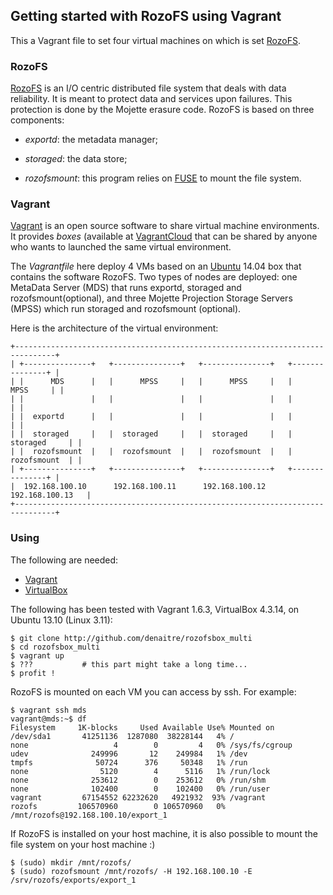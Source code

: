 ## Getting started with RozoFS using Vagrant

This a Vagrant file to set four virtual machines on which is set
[RozoFS](http://www.rozofs.org).

### RozoFS

[RozoFS](http://www.rozofs.org) is an I/O centric distributed file system
that deals with data reliability. It is meant to protect data and services
upon failures. This protection is done by the Mojette erasure code. RozoFS is
based on three components:

* *exportd*: the metadata manager;

* *storaged*: the data store;

* *rozofsmount*: this program relies on [FUSE](fuse.sourceforge.net/) to mount
the file system.

### Vagrant

[Vagrant](http://www.vagrantup.com/) is an open source software to share
virtual machine environments. It provides *boxes* (available at
[VagrantCloud](https://vagrantcloud.com/) that can be shared by anyone who
wants to launched the same virtual environment.

The *Vagrantfile* here deploy 4 VMs based on an
[Ubuntu](http://www.ubuntu.com/) 14.04 box that contains the software RozoFS.
Two types of nodes are deployed: one MetaData Server (MDS) that runs exportd,
storaged and rozofsmount(optional), and three Mojette Projection Storage
Servers (MPSS) which run storaged and rozofsmount (optional).

Here is the architecture of the virtual environment:

```
+-------------------------------------------------------------------------------+
| +---------------+   +---------------+   +---------------+   +---------------+ |
| |      MDS      |   |      MPSS     |   |      MPSS     |   |      MPSS     | |
| |               |   |               |   |               |   |               | |
| |  exportd      |   |               |   |               |   |               | |
| |  storaged     |   |  storaged     |   |  storaged     |   |  storaged     | |
| |  rozofsmount  |   |  rozofsmount  |   |  rozofsmount  |   |  rozofsmount  | |
| +---------------+   +---------------+   +---------------+   +---------------+ |
|  192.168.100.10      192.168.100.11      192.168.100.12      192.168.100.13   |
+-------------------------------------------------------------------------------+
```

### Using

The following are needed:
* [Vagrant](http://www.vagrantup.com/)
* [VirtualBox](https://www.virtualbox.org/)

The following has been tested with Vagrant 1.6.3, VirtualBox 4.3.14, on
Ubuntu 13.10 (Linux 3.11):

```shell
$ git clone http://github.com/denaitre/rozofsbox_multi
$ cd rozofsbox_multi
$ vagrant up
$ ???           # this part might take a long time...
$ profit !
```
RozoFS is mounted on each VM you can access by ssh. For example:

```shell
$ vagrant ssh mds
vagrant@mds:~$ df
Filesystem     1K-blocks     Used Available Use% Mounted on
/dev/sda1       41251136  1287080  38228144   4% /
none                   4        0         4   0% /sys/fs/cgroup
udev              249996       12    249984   1% /dev
tmpfs              50724      376     50348   1% /run
none                5120        4      5116   1% /run/lock
none              253612        0    253612   0% /run/shm
none              102400        0    102400   0% /run/user
vagrant         67154552 62232620   4921932  93% /vagrant
rozofs         106570960        0 106570960   0% /mnt/rozofs@192.168.100.10/export_1
```

If RozoFS is installed on your host machine, it is also possible to mount
the file system on your host machine :)

```shell
$ (sudo) mkdir /mnt/rozofs/
$ (sudo) rozofsmount /mnt/rozofs/ -H 192.168.100.10 -E /srv/rozofs/exports/export_1
```
